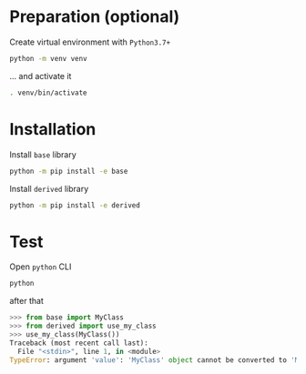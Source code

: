 # Preparation (optional)

Create virtual environment with `Python3.7+`
```bash
python -m venv venv
```
... and activate it
```bash
. venv/bin/activate
```

# Installation

Install `base` library
```bash
python -m pip install -e base
```
Install `derived` library
```bash
python -m pip install -e derived
```

# Test
Open `python` CLI
```bash
python
```
after that
```python
>>> from base import MyClass
>>> from derived import use_my_class
>>> use_my_class(MyClass())
Traceback (most recent call last):
  File "<stdin>", line 1, in <module>
TypeError: argument 'value': 'MyClass' object cannot be converted to 'MyClass'
```
